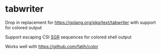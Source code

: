 # tabwriter
Drop in replacement for https://golang.org/pkg/text/tabwriter with support for colored output

Support escaping CSI [SGR](https://en.wikipedia.org/wiki/ANSI_escape_code#SGR) sequences for colored shell output 

Works well with https://github.com/fatih/color
